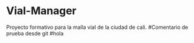 # Vial-Manager
Proyecto formativo para la malla vial de la ciudad de cali.
#Comentario de prueba desde git
#hola
